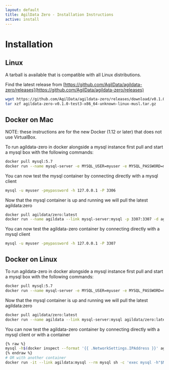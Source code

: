 ```yaml
---
layout: default
title: AgilData Zero - Installation Instructions
active: install
---
```


# Installation

## Linux

A tarball is available that is compatible with all Linux distributions.

Find the latest release from [https://github.com/AgilData/agildata-zero/releases](https://github.com/AgilData/agildata-zero/releases)

``` bash
wget https://github.com/AgilData/agildata-zero/releases/download/v0.1.0-test3/agildata-zero-v0.1.0-test3-x86_64-unknown-linux-musl.tar.gz
tar xzf agildata-zero-v0.1.0-test3-x86_64-unknown-linux-musl.tar.gz
```

## Docker on Mac

NOTE: these instructions are for the new Docker (1.12 or later) that does not use VirtualBox.

To run agildata-zero in docker alongside a mysql instance first pull and start a mysql box with the following commands:

``` bash
docker pull mysql:5.7
docker run --name mysql-server -e MYSQL_USER=myuser -e MYSQL_PASSWORD=mypassword -e MYSQL_DATABASE=zero -e MYSQL_ROOT_PASSWORD=password -p 3306:3306 -d mysql:5.7
```

You can now test the mysql container by connecting directly with a mysql client

```bash
mysql -u myuser -pmypassword -h 127.0.0.1 -P 3306
```

Now that the mysql container is up and running we will pull the latest agildata:zero

``` bash
docker pull agildata/zero:latest
docker run --name agildata --link mysql-server:mysql -p 3307:3307 -d agildata/zero:latest
```

You can now test the agildata-zero container by connecting directly with a mysql client

```bash
mysql -u myuser -pmypassword -h 127.0.0.1 -P 3307
```

## Docker on Linux

To run agildata-zero in docker alongside a mysql instance first pull and start a mysql box with the following commands:

``` bash
docker pull mysql:5.7
docker run --name mysql-server -e MYSQL_USER=myuser -e MYSQL_PASSWORD=mypassword -e MYSQL_DATABASE=zero -e MYSQL_ROOT_PASSWORD=password -d mysql:5.7
```

Now that the mysql container is up and running we will pull the latest agildata:zero

``` bash
docker pull agildata/zero:latest
docker run --name agildata --link mysql-server:mysql agildata/zero:latest
```

You can now test the agildata-zero container by connecting directly with a mysql client or with a container

```bash
{% raw %}
mysql -h$(docker inspect --format '{{ .NetworkSettings.IPAddress }}' agildata) -P 3307 -u myuser -pmypassword
{% endraw %}
# OR with another container
docker run -it --link agildata:mysql --rm mysql sh -c 'exec mysql -h"$MYSQL_PORT_3307_TCP_ADDR" -P"$MYSQL_PORT_3307_TCP_PORT" -umyuser -pmypassword'
```
